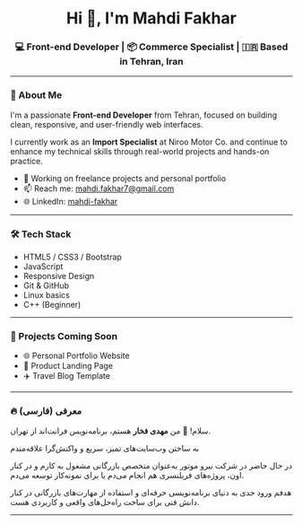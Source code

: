 <h1 align="center">Hi 👋, I'm Mahdi Fakhar</h1>

<h3 align="center">💻 Front-end Developer | 📦 Commerce Specialist | 🇮🇷 Based in Tehran, Iran</h3>

---

### 🚀 About Me

I'm a passionate **Front-end Developer** from Tehran, focused on building clean, responsive, and user-friendly web interfaces.

I currently work as an **Import Specialist** at Niroo Motor Co. and continue to enhance my technical skills through real-world projects and hands-on practice.

- 💼 Working on freelance projects and personal portfolio  
- 📫 Reach me: mahdi.fakhar7@gmail.com  
- 🌐 LinkedIn: [mahdi-fakhar](https://www.linkedin.com/in/mahdi-fakhar)

---

### 🛠️ Tech Stack

- HTML5 / CSS3 / Bootstrap  
- JavaScript 
- Responsive Design  
- Git & GitHub  
- Linux basics  
- C++ (Beginner)

---

### 📂 Projects Coming Soon

- 🌐 Personal Portfolio Website  
- 📱 Product Landing Page  
- ✈️ Travel Blog Template

---

### 🔥 معرفی (فارسی)

سلام! 👋 من **مهدی فخار** هستم، برنامه‌نویس فرانت‌اند از تهران.

به ساختن وب‌سایت‌های تمیز، سریع و واکنش‌گرا علاقه‌مندم 

در حال حاضر در شرکت نیرو موتور به‌عنوان متخصص بازرگانی مشغول به کارم و در کنار اون، پروژه‌های فریلنسری هم انجام می‌دم یا برای نمونه‌کار توسعه می‌دم.

هدفم ورود جدی به دنیای برنامه‌نویسی حرفه‌ای و استفاده از مهارت‌های بازرگانی در کنار دانش فنی برای ساخت راه‌حل‌های واقعی و کاربردی هست.

---

